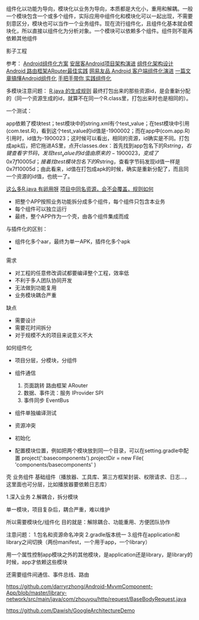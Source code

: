 组件化以功能为导向，模块化以业务为导向，本质都是大化小，重用和解耦。一般一个模块包含一个或多个组件，实际应用中组件化和模块化可以一起出现，不需要刻意区分，模块也可以当作一个业务组件。现在流行组件化，且组件化基本就会模块化，所以直接以组件化为分析对象。一个模块可以依赖多个组件。组件则不能再依赖其他组件

影子工程

参考：
[Android组件化方案](https://blog.csdn.net/guiying712/article/details/55213884)
[安居客Android项目架构演进](https://zhuanlan.zhihu.com/p/25420181)
[组件化架构设计](https://www.jianshu.com/p/06931c9b78dc)
[Android 路由框架ARouter最佳实践](https://blog.csdn.net/zhaoyanjun6/article/details/76165252)
[网易友品 Android 客户端组件化演进](https://mp.weixin.qq.com/s/Xvx8hqjTA21sfaCvGEJSUw)
[一篇文章搞懂Android组件化](https://mp.weixin.qq.com/s/g1XIJ7vPl5yj1_thuV6b9Q)
[手把手带你 实践组件化](https://mp.weixin.qq.com/s/8_8gGpkpO2QFNkWgSRBwIg)

多模块注意问题：
[R.java 的生成规则](https://www.wanandroid.com/wenda/show/9067)
最终打包出来的那些资源id，是会重新分配的（同一个资源生成的id，就算不在同一个R.class里，打包出来时也是相同的）。

一个测试：

app依赖了模块test；test模块中的string.xml有个test_value；在test模块中引用(com.test.R)，看到这个test_value的id值是-1900002；而在app中(com.app.R)引用时，id值为-1900023；这时候可以看出，相同的资源，id确实是不同。打包成apk后，把它拖进AS里，点开classes.dex：首先找到app包名下的R$string，右键查看字节码，发现test_value的id值由原来的-1900023，变成了0x7f10005d；接着找test模块包名下的R$string，查看字节码发现id值一样是0x7f10005d；由此看来，id值在打包成apk的时候，确实是重新分配了，而且同一个资源的id值，也统一了。

[这么多R.java 有卵用呀](https://wanandroid.com/wenda/show/9974)
[项目中同名资源，会不会覆盖，规则如何](https://www.wanandroid.com/wenda/show/9088)

* 把整个APP按照业务功能拆分成多个组件，每个组件只包含本业务
* 每个组件可以独立运行
* 最终，整个APP作为一个壳，由各个组件集成而成

与插件化的区别：
* 组件化多个aar，最终为单一APK，插件化多个apk
* 

需求
* 对工程的任意修改调试都要编译整个工程，效率低
* 不利于多人团队协同开发
* 无法做到功能复用
* 业务模块耦合严重

缺点
* 需要设计
* 需要花时间拆分
* 对于规模不大的项目来说意义不大


如何组件化

* 项目分层，分模块，分组件
* 组件通信 
  1. 页面跳转 路由框架 ARouter
  2. 数据、事件流：服务  IProvider SPI
  3. 事件同步 EventBus

* 组件单独编译测试
* 资源冲突
* 初始化
* 配置模块位置，例如把两个模块放到同一个目录，可以在setting.gradle中配置 project(':basecomponents').projectDir = new File( 'components/basecomponents' )


壳
业务组件
基础组件（播放器、工具库、第三方框架封装、权限请求、日志...，这里面也可分层，比如播放器要依赖日志库）



1.深入业务
2.解耦合，拆分模块


单一模块，项目复杂后，耦合严重，难以维护

所以需要模块化/组件化 目的就是：解除耦合、功能重用、方便团队协作

注意问题：
1.包名和资源命名冲突
2.gradle版本统一
3.组件在application和library之间切换（两份manifest，一个用于app，一个library）

用一个属性控制app模块之外的其他模块，是application还是library，是library的时候，app才依赖这些模块

还需要组件间通信、事件总线、路由


https://github.com/darryrzhong/Android-MvvmComponent-App/blob/master/library-network/src/main/java/com/zhouyou/http/request/BaseBodyRequest.java

https://github.com/Dawish/GoogleArchitectureDemo
